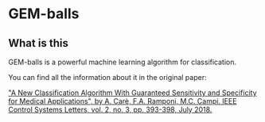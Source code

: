# GEM-balls

## What is this

GEM-balls is a powerful machine learning algorithm for classification. 

You can find all the information about it in the original paper:

["A New Classification Algorithm With Guaranteed Sensitivity and Specificity for Medical Applications",
  by A. Carè, F.A. Ramponi, M.C. Campi.  IEEE Control Systems Letters, vol. 2, no. 3, pp. 393-398, July 2018.](http://www.algocare.it/L-CSL2018GEM.pdf)
